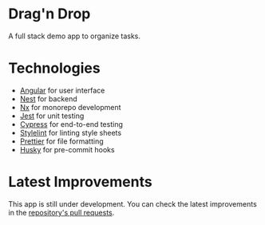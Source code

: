 # Drag'n Drop

A full stack demo app to organize tasks.

# Technologies

- [Angular](https://angular.io/) for user interface
- [Nest](https://nestjs.com/) for backend
- [Nx](https://nx.dev/angular) for monorepo development
- [Jest](https://jestjs.io/) for unit testing
- [Cypress](https://www.cypress.io/) for end-to-end testing
- [Stylelint](https://stylelint.io/) for linting style sheets
- [Prettier](https://prettier.io/) for file formatting
- [Husky](https://github.com/typicode/husky) for pre-commit hooks

# Latest Improvements

This app is still under development. You can check the latest improvements in the [repository's pull requests](https://github.com/gus-c-oliveira/drag-n-drop-angular/pulls?q=is%3Apr+is%3Aclosed).
